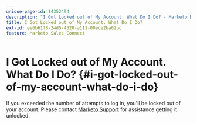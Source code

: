 ```yaml
---
unique-page-id: 14352494
description: "I Got Locked out of My Account. What Do I Do? - Marketo Docs - Product Documentation"
title: I Got Locked out of My Account. What Do I Do?
exl-id: ee6b61f8-24d5-4520-a111-00ece2ba02bc
feature: Marketo Sales Connect
---
```

# I Got Locked out of My Account. What Do I Do? {#i-got-locked-out-of-my-account-what-do-i-do}

If you exceeded the number of attempts to log in, you'll be locked out of your account. Please contact [Marketo Support](https://nation.marketo.com/t5/Support/ct-p/Support#) for assistance getting it unlocked.
